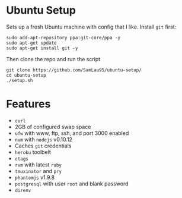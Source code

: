 Ubuntu Setup
=====

Sets up a fresh Ubuntu machine with config that I like.
Install ```git``` first:

    sudo add-apt-repository ppa:git-core/ppa -y
    sudo apt-get update
    sudo apt-get install git -y

Then clone the repo and run the script

    git clone https://github.com/SamLau95/ubuntu-setup/
    cd ubuntu-setup
    ./setup.sh

Features
====

- ```curl```
- 2GB of configured swap space
- ```ufw``` with www, ftp, ssh, and port 3000 enabled
- ```nvm``` with ```nodejs``` v0.10.12
- Caches ```git``` credentials
- ```heroku``` toolbelt
- ```ctags```
- ```rvm``` with latest ```ruby```
- ```tmuxinator``` and ```pry```
- ```phantomjs``` v1.9.8
- ```postgresql``` with user ```root``` and blank password
- ```direnv```
